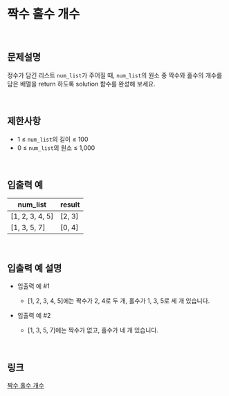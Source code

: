 # 짝수 홀수 개수

<br>

## 문제설명
정수가 담긴 리스트 `num_list`가 주어질 때, `num_list`의 원소 중 짝수와 홀수의 개수를 담은 배열을 return 하도록 solution 함수를 완성해 보세요.

<br>

## 제한사항
- 1 ≤ `num_list`의 길이 ≤ 100
- 0 ≤ `num_list`의 원소 ≤ 1,000

<br>

## 입출력 예
| num_list | result |
|---|---|
| [1, 2, 3, 4, 5] | [2, 3] |
| [1, 3, 5, 7] | [0, 4] |

<br>

## 입출력 예 설명
- 입출력 예 #1
    - [1, 2, 3, 4, 5]에는 짝수가 2, 4로 두 개, 홀수가 1, 3, 5로 세 개 있습니다.

- 입출력 예 #2
    - [1, 3, 5, 7]에는 짝수가 없고, 홀수가 네 개 있습니다.

<br>

## 링크
[짝수 홀수 개수](https://school.programmers.co.kr/learn/courses/30/lessons/120824)
